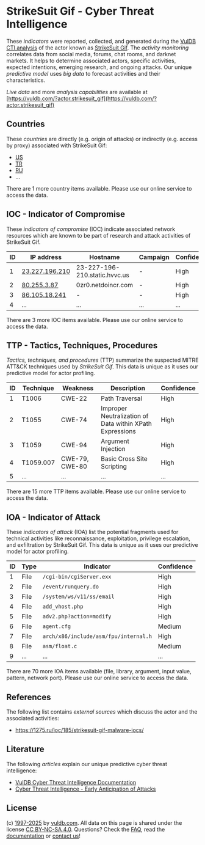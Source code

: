 # StrikeSuit Gif - Cyber Threat Intelligence

These _indicators_ were reported, collected, and generated during the [VulDB CTI analysis](https://vuldb.com/?kb.cti) of the actor known as [StrikeSuit Gif](https://vuldb.com/?actor.strikesuit_gif). The _activity monitoring_ correlates data from social media, forums, chat rooms, and darknet markets. It helps to determine associated actors, specific activities, expected intentions, emerging research, and ongoing attacks. Our unique _predictive model_ uses _big data_ to forecast activities and their characteristics.

_Live data_ and more _analysis capabilities_ are available at [https://vuldb.com/?actor.strikesuit_gif](https://vuldb.com/?actor.strikesuit_gif)

## Countries

These _countries_ are directly (e.g. origin of attacks) or indirectly (e.g. access by proxy) associated with StrikeSuit Gif:

* [US](https://vuldb.com/?country.us)
* [TR](https://vuldb.com/?country.tr)
* [RU](https://vuldb.com/?country.ru)
* ...

There are 1 more country items available. Please use our online service to access the data.

## IOC - Indicator of Compromise

These _indicators of compromise_ (IOC) indicate associated network resources which are known to be part of research and attack activities of StrikeSuit Gif.

ID | IP address | Hostname | Campaign | Confidence
-- | ---------- | -------- | -------- | ----------
1 | [23.227.196.210](https://vuldb.com/?ip.23.227.196.210) | 23-227-196-210.static.hvvc.us | - | High
2 | [80.255.3.87](https://vuldb.com/?ip.80.255.3.87) | 0zr0.netdoincr.com | - | High
3 | [86.105.18.241](https://vuldb.com/?ip.86.105.18.241) | - | - | High
4 | ... | ... | ... | ...

There are 3 more IOC items available. Please use our online service to access the data.

## TTP - Tactics, Techniques, Procedures

_Tactics, techniques, and procedures_ (TTP) summarize the suspected MITRE ATT&CK techniques used by _StrikeSuit Gif_. This data is unique as it uses our predictive model for actor profiling.

ID | Technique | Weakness | Description | Confidence
-- | --------- | -------- | ----------- | ----------
1 | T1006 | CWE-22 | Path Traversal | High
2 | T1055 | CWE-74 | Improper Neutralization of Data within XPath Expressions | High
3 | T1059 | CWE-94 | Argument Injection | High
4 | T1059.007 | CWE-79, CWE-80 | Basic Cross Site Scripting | High
5 | ... | ... | ... | ...

There are 15 more TTP items available. Please use our online service to access the data.

## IOA - Indicator of Attack

These _indicators of attack_ (IOA) list the potential fragments used for technical activities like reconnaissance, exploitation, privilege escalation, and exfiltration by StrikeSuit Gif. This data is unique as it uses our predictive model for actor profiling.

ID | Type | Indicator | Confidence
-- | ---- | --------- | ----------
1 | File | `/cgi-bin/cgiServer.exx` | High
2 | File | `/event/runquery.do` | High
3 | File | `/system/ws/v11/ss/email` | High
4 | File | `add_vhost.php` | High
5 | File | `adv2.php?action=modify` | High
6 | File | `agent.cfg` | Medium
7 | File | `arch/x86/include/asm/fpu/internal.h` | High
8 | File | `asm/float.c` | Medium
9 | ... | ... | ...

There are 70 more IOA items available (file, library, argument, input value, pattern, network port). Please use our online service to access the data.

## References

The following list contains _external sources_ which discuss the actor and the associated activities:

* https://1275.ru/ioc/185/strikesuit-gif-malware-iocs/

## Literature

The following _articles_ explain our unique predictive cyber threat intelligence:

* [VulDB Cyber Threat Intelligence Documentation](https://vuldb.com/?kb.cti)
* [Cyber Threat Intelligence - Early Anticipation of Attacks](https://www.scip.ch/en/?labs.20201022)

## License

(c) [1997-2025](https://vuldb.com/?kb.changelog) by [vuldb.com](https://vuldb.com/?kb.about). All data on this page is shared under the license [CC BY-NC-SA 4.0](https://creativecommons.org/licenses/by-nc-sa/4.0/). Questions? Check the [FAQ](https://vuldb.com/?kb.faq), read the [documentation](https://vuldb.com/?kb) or [contact us](https://vuldb.com/?contact)!
